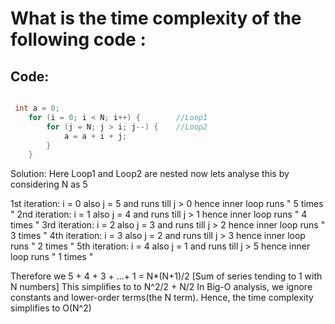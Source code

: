 # What is the time complexity of the following code :
## Code:

```c

 int a = 0;
    for (i = 0; i < N; i++) {        //Loop1
        for (j = N; j > i; j--) {    //Loop2
            a = a + i + j;
        }
    }

```

Solution: Here Loop1 and Loop2 are nested now lets analyse this by considering N as 5

1st iteration: i = 0 also j = 5 and runs till j > 0 hence inner loop runs " 5 times "
2nd iteration: i = 1 also j = 4 and runs till j > 1 hence inner loop runs " 4 times "
3rd iteration: i = 2 also j = 3 and runs till j > 2 hence inner loop runs " 3 times "
4th iteration: i = 3 also j = 2 and runs till j > 3 hence inner loop runs " 2 times "
5th iteration: i = 4 also j = 1 and runs till j > 5 hence inner loop runs " 1 times "

Therefore we 5 + 4 + 3 + ...+ 1 = N*(N+1)/2 [Sum of series tending to 1 with N numbers]
This simplifies to to N^2/2 + N/2
In Big-O analysis, we ignore constants and lower-order terms(the N term). Hence, the time complexity simplifies to O(N^2)
